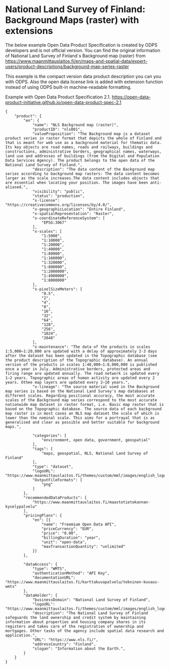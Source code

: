 # National Land Survey of Finland: Background Maps (raster) with extensions

The below example Open Data Product Specification is created by ODPS developers and is not official version. You can find the original information of National Land Survey of Finland´s Background map (raster) from https://www.maanmittauslaitos.fi/en/maps-and-spatial-data/expert-users/product-descriptions/background-map-series-raster

This example is the compact version data product description you can you with ODPS. Also the open data license link is added with extension function instead of using ODPS built-in machine-readable formatting.

Example with Open Data Product Specification 2.1. https://open-data-product-initiative.github.io/open-data-product-spec-2.1

```
{
	"product": {
		"en": {
			"name": "NLS Background map (raster)",
			"productID": "nls001",
			"valueProposition": "The Background map is a dataset product series in raster format that depicts the whole of Finland and that is meant for web use as a background material for thematic data. Its key objects are road names, roads and railways, buildings and                        constructions, administrative borders, geographical names, waterways, land use and addresses of buildings (from the Digital and Population Data Services Agency). The product belongs to the open data of the National Land Survey of Finland.",
			"description": "The data content of the Background map series according to background map rasters: The data content becomes larger as the scale increases.The data content includes objects that are essential when locating your position. The images have been anti-aliased.",
			"visibility": "public",
			"status": "production",
			"x-license": "https://creativecommons.org/licenses/by/4.0/",
			"x-geographicLocation": "Entire Finland",
			"x-spatialRepresentation": "Raster",
			"x-coordinateReferenceSystem": [
				"EPSG:3067"
			],
			"x-scales": [
				"1:5000",
				"1:10000",
				"1:20000",
				"1:40000",
				"1:80000",
				"1:160000",
				"1:320000",
				"1:800000",
				"1:2000000",
				"1:4000000",
				"1:8000000"
			],
			"x-pixelSizeMeters": [
				"0.5",
				"2",
				"4",
				"8",
				"16",
				"32",
				"64",
				"128",
				"256",
				"1024",
				"2048"
			],
			"x-maintenance": "The data of the products in scales 1:5,000‒1:20,000 are updated with a delay of approximately 2-3 days after the dataset has been updated in the Topographic database (see the product description of the Topographic database). An annual version of the products in scales 1:40,000‒1:8,000,000 is published once a year in July. Administrative borders, protected areas and firing range are updated annually. The road network is updated every 1‒2 years. Topographic areas of human activity are updated every 2 years. Othee map layers are updated every 2‒10 years.",
			"x-lineage": "The source material used in the Background map series is based on the National Land Survey's map databases at different scales. Regarding positional accuracy, the most accurate scales of the Background map series correspond to the most accurate nationwide map dataset in raster format, i.e. Basic map raster that is based on the Topographic database. The source data of each background map raster is in most cases an NLS map dataset the scale of which is lower than the nominal scale. This aims for a portrayal that is as generalised and clear as possible and better suitable for background maps.",

			"categories": [
				"environment, open data, government, geospatial"
			],
			"tags": [
				"maps, geospatial, NLS, National Land Survey of Finland"
			],
			"type": "dataset",
			"logoURL": "https://www.maanmittauslaitos.fi/themes/custom/mml/images/english_logo_rgb.svg",
			"OutputFileFormats": [
				"png"
			]
		},
		"recommendedDataProducts": [
			"https://www.maanmittauslaitos.fi/maastotietokannan-kyselypalvelu"
		],
		"pricingPlans": {
			"en": [{
				"name": "Freemium Open Data API",
				"priceCurrency": "EUR",
				"price": "0.00",
				"billingDuration": "year",
				"unit": "open-data",
				"maxTransactionQuantity": "unlimited"
			}]
		},

		"dataAccess": {
			"type": "WMTS",
			"authenticationMethod": "API Key",
			"documentationURL": "https://www.maanmittauslaitos.fi/karttakuvapalvelu/tekninen-kuvaus-wmts"
		},
		"dataHolder": {
			"businessDomain": "National Land Survey of Finland",
			"logoURL": "https://www.maanmittauslaitos.fi/themes/custom/mml/images/english_logo_rgb.svg",
			"description": "The National Land Survey of Finland safeguards the land ownership and credit system by maintaining information about properties and housing company shares in its registers and takes care of the registration of ownership and mortgages. Other tasks of the agency include spatial data research and application.",
			"URL": "https://www.nls.fi/",
			"addressCountry": "Finland",
			"slogan": "Information about the Earth.",
		}
	}
}
